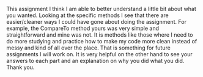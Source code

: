This assignment I think I am able to better understand a little bit about what you wanted. Looking at the specific methods I see that there are easier/cleaner ways I could have gone about doing the assignment. For example, the CompareTo method yours was very simple and straightforward and mine was not. It is methods like those where I need to do more studying and practice how to make my code more clean instead of messy and kind of all over the place. That is something for future assignments I will work on. It is very helpful on the other hand to see your answers to each part and an explanation on why you did what you did. Thank you.



